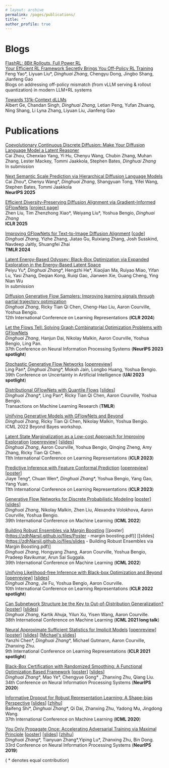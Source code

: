```yaml
---
# layout: archive
permalink: /pages/publications/
title: ""
author_profile: true
---
```


# Blogs
[FlashRL: 8Bit Rollouts, Full Power RL](https://fengyao.notion.site/flash-rl)   
[Your Efficient RL Framework Secretly Brings You Off-Policy RL Training](https://fengyao.notion.site/off-policy-rl)    
Feng Yao\*, Liyuan Liu\*, *Dinghuai Zhang*, Chengyu Dong, Jingbo Shang, Jianfeng Gao    
Blogs on addressing off-policy mismatch (from vLLM serving & rollout quantization) in modern LLM+RL systems

[Towards 131k-Context dLLMs](https://albertge.notion.site/longdllm)  
Albert Ge, Chandan Singh, *Dinghuai Zhang*,     Letian Peng, Yufan Zhuang, Ning Shang, Li Lyna Zhang,    Liyuan Liu,     Jianfeng Gao


# Publications
<!--
[Invariance Principle Meets Information Bottleneck for Out-of-Distribution Generalization](https://arxiv.org/abs/2106.06607). 
Kartik Ahuja, Ethan Caballero\*, *Dinghuai Zhang*\*, Yoshua Bengio, Ioannis Mitliagkas, Irina Rish. 
Arxiv 2021. 

[Out-of-Distribution Generalization via Risk Extrapolation (REx)](https://arxiv.org/abs/2003.00688).  
David Krueger, Ethan Caballero, Joern-Henrik Jacobsen, Amy Zhang, Jonathan Binas, *Dinghuai Zhang*, Rémi Le Priol, Aaron Courville.   
38th International Conference on Machine Learning (**ICML 2021 long talk**)
-->

[Coevolutionary Continuous Discrete Diffusion: Make Your Diffusion Language Model a Latent Reasoner](https://arxiv.org/abs/2510.03206)  
Cai Zhou, Chenxiao Yang, Yi Hu, Chenyu Wang, Chubin Zhang, Muhan Zhang, Lester Mackey, Tommi Jaakkola, Stephen Bates, *Dinghuai Zhang*   
In submission  

[Next Semantic Scale Prediction via Hierarchical Diffusion Language Models]()  
Cai Zhou*, Chenyu Wang*, *Dinghuai Zhang*, Shangyuan Tong, Yifei Wang, Stephen Bates, Tommi Jaakkola     
**NeurIPS 2025**  

[Efficient Diversity-Preserving Diffusion Alignment via Gradient-Informed GFlowNets](https://arxiv.org/abs/2412.07775) [[project page](https://nabla-gfn.github.io/)]    
Zhen Liu, Tim Zhenzhong Xiao\*, Weiyang Liu\*, Yoshua Bengio, *Dinghuai Zhang*   
**ICLR 2025**    

[Improving GFlowNets for Text-to-Image Diffusion Alignment](https://arxiv.org/abs/2406.00633)  [[code](https://github.com/apple/ml-diffusion-alignment-gflownet)]  
*Dinghuai Zhang*, Yizhe Zhang, Jiatao Gu, Ruixiang Zhang, Josh Susskind, Navdeep Jaitly, Shuangfei Zhai   
**TMLR 2024**  

[Latent Energy-Based Odyssey: Black-Box Optimization via Expanded Exploration in the Energy-Based Latent Space](https://arxiv.org/abs/2405.16730)  
Peiyu Yu\*, *Dinghuai Zhang*\*, Hengzhi He\*, Xiaojian Ma, Ruiyao Miao, Yifan Lu, Yasi Zhang, Deqian Kong, Ruiqi Gao, Jianwen Xie, Guang Cheng, Ying Nian Wu  
In submission  

[Diffusion Generative Flow Samplers: Improving learning signals through partial trajectory optimization](https://arxiv.org/abs/2310.02679)  
*Dinghuai Zhang*, Ricky Tian Qi Chen, Cheng-Hao Liu, Aaron Courville, Yoshua Bengio.  
12th International Conference on Learning Representations (**ICLR 2024**)  

[Let the Flows Tell: Solving Graph Combinatorial Optimization Problems with GFlowNets](http://arxiv.org/abs/2305.17010)   
*Dinghuai Zhang*, Hanjun Dai, Nikolay Malkin, Aaron Courville, Yoshua Bengio, Ling Pan.  
37th Conference on Neural Information Processing Systems (**NeurIPS 2023 spotlight**)

[Stochastic Generative Flow Networks](https://arxiv.org/abs/2302.09465) [[openreview](https://openreview.net/forum?id=U_MhWQ7vECt)]   
Ling Pan\*, *Dinghuai Zhang*\*, Moksh Jain, Longbo Huang, Yoshua Bengio.  
39th Conference on Uncertainty in Artificial Intelligence (**UAI 2023 spotlight**) 

[Distributional GFlowNets with Quantile Flows](https://arxiv.org/abs/2302.05793) [[slides](https://zdhNarsil.github.io/files/slides_gfn_qm.pdf)]  
*Dinghuai Zhang*\*, Ling Pan\*, Ricky Tian Qi Chen, Aaron Courville, Yoshua Bengio.  
Transactions on Machine Learning Research (**TMLR**)  

[Unifying Generative Models with GFlowNets and Beyond](https://arxiv.org/abs/2209.02606)   
*Dinghuai Zhang*, Ricky Tian Qi Chen, Nikolay Malkin, Yoshua Bengio.  
ICML 2022 Beyond Bayes workshop.   

[Latent State Marginalization as a Low-cost Approach for Improving Exploration](https://arxiv.org/abs/2210.00999) [[openreview](https://openreview.net/forum?id=b0UksKFcTOL)] [[slides](https://zdhNarsil.github.io/files/slides_smac_lvp.pdf)]   
*Dinghuai Zhang*, Aaron Courville, Yoshua Bengio, Qinqing Zheng, Amy Zhang, Ricky Tian Qi Chen.  
11th International Conference on Learning Representations (**ICLR 2023**)  
 
[Predictive Inference with Feature Conformal Prediction](https://arxiv.org/abs/2210.00173) [[openreview](https://openreview.net/forum?id=0uRm1YmFTu)] [[poster](https://zdhNarsil.github.io/files/poster-FCP.pdf)]    
Jiaye Teng\*, Chuan Wen\*, *Dinghuai Zhang*\*, Yoshua Bengio, Yang Gao, Yang Yuan.  
11th International Conference on Learning Representations (**ICLR 2023**)     

[Generative Flow Networks for Discrete Probabilistic Modeling](https://arxiv.org/abs/2202.01361) [[poster](https://zdhNarsil.github.io/files/poster_ICML2022_EB_GFlowNet.pdf)] [[slides](https://zdhNarsil.github.io/files/slides_EB_GFN.pdf)]       
*Dinghuai Zhang*, Nikolay Malkin, Zhen Liu, Alexandra Volokhova, Aaron Courville, Yoshua Bengio.  
39th International Conference on Machine Learning (**ICML 2022**)   

[Building Robust Ensembles via Margin Boosting](http://arxiv.org/abs/2206.03362) [[poster](https://zdhNarsil.github.io/files/Poster - margin boosting.pdf)] [[slides](https://zdhNarsil.github.io/files/slides - Building Robust Ensembles via Margin Boosting.pdf)]       
*Dinghuai Zhang*, Hongyang Zhang, Aaron Courville, Yoshua Bengio, Pradeep Ravikumar, Arun Sai Suggala.  
39th International Conference on Machine Learning (**ICML 2022**)

[Unifying Likelihood-free Inference with Black-box Optimization and Beyond](http://arxiv.org/abs/2110.03372) [[openreview](https://openreview.net/forum?id=1HxTO6CTkz)] [[slides](https://zdhNarsil.github.io/files/slides_ICLR22_lfi_bbopt.pdf)]      
*Dinghuai Zhang*, Jie Fu, Yoshua Bengio, Aaron Courville.  
10th International Conference on Learning Representations (**ICLR 2022 spotlight**)

[Can Subnetwork Structure be the Key to Out-of-Distribution Generalization?](https://arxiv.org/abs/2106.02890)  [[poster](https://zdhNarsil.github.io/files/icml2021_invsubnet_poster.pdf)] [[slides](https://zdhNarsil.github.io/files/icml2021_invsubnet_slides.pdf)]   
*Dinghuai Zhang*, Kartik Ahuja, Yilun Xu, Yisen Wang, Aaron Courville.   
38th International Conference on Machine Learning (**ICML 2021 long talk**)


[Neural Approximate Sufficient Statistics for Implicit Models](https://arxiv.org/abs/2010.10079)  [[openreview](https://openreview.net/forum?id=SRDuJssQud)] [[poster](https://zdhNarsil.github.io/files/poster_nass_iclr2021.pdf)] [[slides](https://zdhNarsil.github.io/files/slides_nass.pdf)] [[Michael's slides](https://warwick.ac.uk/fac/sci/statistics/news/upcoming-seminars/abcworldseminar/pres.pdf)]    
Yanzhi Chen\*, *Dinghuai Zhang*\*, Michael Gutmann, Aaron Courville, Zhanxing Zhu.  
9th International Conference on Learning Representations (**ICLR 2021 spotlight**)

[Black-Box Certification with Randomized Smoothing: A Functional Optimization Based Framework](https://arxiv.org/abs/2002.09169) [[poster](https://zdhNarsil.github.io/files/nips2020poster_certification.pdf)] [[slides](https://zdhNarsil.github.io/files/certification_slides.pdf)]     
*Dinghuai Zhang*\*, Mao Ye\*, Chengyue Gong\* , Zhanxing Zhu, Qiang Liu.         
34th Conference on Neural Information Processing Systems (**NeurIPS 2020**)

[Informative Dropout for Robust Representation Learning: A Shape-bias Perspective](https://arxiv.org/abs/2008.04254)  [[slides](https://zdhNarsil.github.io/files/infodrop_slides.pdf)] [[zhihu](https://zhuanlan.zhihu.com/p/197929813)]  
Baifeng Shi\*, *Dinghuai Zhang*\*, Qi Dai, Zhanxing Zhu, Yadong Mu, Jingdong Wang.      
37th International Conference on Machine Learning (**ICML 2020**)

[You Only Propagate Once: Accelerating Adversarial Training via Maximal Principle](https://arxiv.org/abs/1905.00877) [[poster](https://zdhNarsil.github.io/files/YOPO_NeurIPS2019_Poster.pdf)] [[slides](https://zdhNarsil.github.io/files/YOPO_slides.pdf)] [[zhihu](https://zhuanlan.zhihu.com/p/68351267)]  
*Dinghuai Zhang*\*, Tianyuan Zhang\*,Yiping Lu\*, Zhanxing Zhu, Bin Dong.      
33rd Conference on Neural Information Processing Systems (**NeurIPS 2019**)

( * denotes equal contribution)
